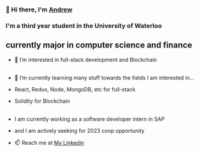 ### 👋 Hi there, I'm <a href='https://www.linkedin.com/in/xiancheng-andrew-zang-4178b61b5/' target="_blank">Andrew</a>

### I'm a third year student in the University of Waterloo
## currently major in computer science and finance

- 👀 I’m interested in full-stack development and Blockchain
<br>    </br>
- 🌱 I’m currently learning many stuff towards the fields I am interested in...
- React, Redux, Node, MongoDB, etc for full-stack
- Solidity for Blockchain
<br>    </br>

- I am currently working as a software developer intern in SAP
- and I am actively seeking for 2023 coop opportunity
- 📫  Reach me at <a href="https://www.linkedin.com/in/xiancheng-andrew-zang-4178b61b5/" target="_top">My Linkedin</a>


<!---
XianchengZ/XianchengZ is a ✨ special ✨ repository because its `README.md` (this file) appears on your GitHub profile.
You can click the Preview link to take a look at your changes.
--->
